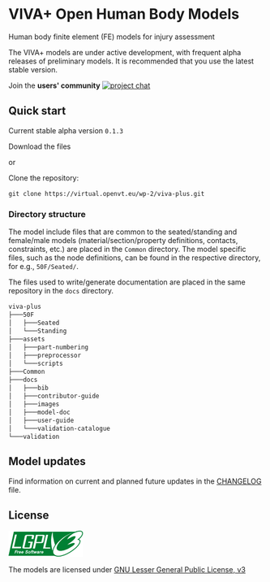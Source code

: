 # VIVA+ Open Human Body Models

Human body finite element (FE) models for injury assessment

The VIVA+ models are under active development, with frequent alpha releases of preliminary models. It is recommended that you use the latest stable version.

Join the **users' community** [![project chat](https://img.shields.io/badge/zulip-join_chat-brightgreen.svg)](https://vivaplus.zulipchat.com)

## Quick start

Current stable alpha version `0.1.3`

Download the files

or

Clone the repository:

```
git clone https://virtual.openvt.eu/wp-2/viva-plus.git
```

### Directory structure

The model include files that are common to the seated/standing and female/male models (material/section/property definitions, contacts, constraints, etc.) are placed in the `Common` directory. The model specific files, such as the node definitions, can be found in the respective directory, for e.g., `50F/Seated/`.

The files used to write/generate documentation are placed in the same repository in the `docs` directory.

```
viva-plus
├───50F
│   ├───Seated
│   └───Standing
├───assets
│   ├───part-numbering
│   ├───preprocessor
│   └───scripts
├───Common
├───docs
│   ├───bib
│   ├───contributor-guide
│   ├───images
│   ├───model-doc
│   ├───user-guide
│   └───validation-catalogue
└───validation
```

## Model updates

Find information on current and planned future updates in the [CHANGELOG](CHANGELOG.md) file.

## License

![LGPLv3)](docs/images/lgplv3.png)

The models are licensed under [GNU Lesser General Public License, v3](https://www.gnu.org/licenses/lgpl-3.0-standalone.html)
